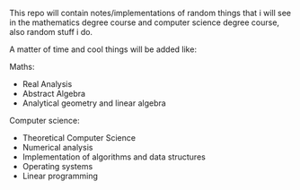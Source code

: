 This repo will contain notes/implementations of random things that i will see in the mathematics degree course and  computer science degree course, also random stuff i do.

A matter of time and cool things will be added like: 

Maths:
- Real Analysis
- Abstract Algebra
- Analytical geometry and linear algebra

Computer science:
- Theoretical Computer Science
- Numerical analysis
- Implementation of algorithms and data structures
- Operating systems 
- Linear programming

